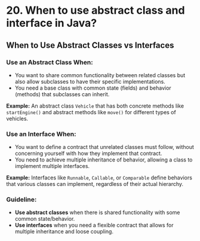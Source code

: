 # 20. When to use abstract class and interface in Java?

## When to Use Abstract Classes vs Interfaces

### Use an Abstract Class When:
- You want to share common functionality between related classes but also allow subclasses to have their specific implementations.
- You need a base class with common state (fields) and behavior (methods) that subclasses can inherit.

**Example:**
An abstract class `Vehicle` that has both concrete methods like `startEngine()` and abstract methods like `move()` for different types of vehicles.

### Use an Interface When:
- You want to define a contract that unrelated classes must follow, without concerning yourself with how they implement that contract.
- You need to achieve multiple inheritance of behavior, allowing a class to implement multiple interfaces.

**Example:**
Interfaces like `Runnable`, `Callable`, or `Comparable` define behaviors that various classes can implement, regardless of their actual hierarchy.

### Guideline:
- **Use abstract classes** when there is shared functionality with some common state/behavior.
- **Use interfaces** when you need a flexible contract that allows for multiple inheritance and loose coupling.
